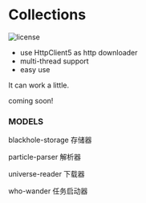 # Collections

![license](https://img.shields.io/github/license/hzwyjxy/Collections)

* use HttpClient5 as http downloader
* multi-thread support
* easy use

It can work a little.

coming soon!

### MODELS

blackhole-storage 存储器

particle-parser 解析器

universe-reader 下载器

who-wander 任务启动器
